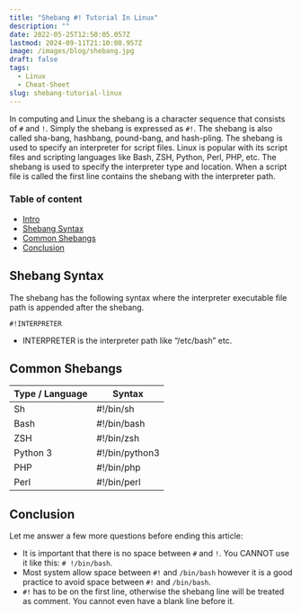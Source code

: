 ```yaml
---
title: "Shebang #! Tutorial In Linux"
description: ""
date: 2022-05-25T12:50:05.057Z
lastmod: 2024-09-11T21:10:00.957Z
image: /images/blog/shebang.jpg
draft: false
tags:
  - Linux
  - Cheat-Sheet
slug: shebang-tutorial-linux
---
```


In computing and Linux the shebang is a character sequence that consists of `#` and `!`. Simply the shebang is expressed as `#!`. The shebang is also called sha-bang, hashbang, pound-bang, and hash-pling. The shebang is used to specify an interpreter for script files. Linux is popular with its script files and scripting languages like Bash, ZSH, Python, Perl, PHP, etc. The shebang is used to specify the interpreter type and location. When a script file is called the first line contains the shebang with the interpreter path.

### Table of content
 * [Intro](#shebang--tutorial-in-linux)
 * [Shebang Syntax](#shebang-syntax)
 * [Common Shebangs](#common-shebangs)
 * [Conclusion](#conclusion)

## Shebang Syntax

The shebang has the following syntax where the interpreter executable file path is appended after the shebang.

```
#!INTERPRETER
```

* INTERPRETER is the interpreter path like “/etc/bash” etc.

## Common Shebangs

|Type / Language | Syntax             | 
|----------------|--------------------|
| Sh             | #!/bin/sh          |
| Bash           | #!/bin/bash        |
| ZSH            | #!/bin/zsh         |
| Python 3       | #!/bin/python3     |
| PHP            | #!/bin/php         |
| Perl           | #!/bin/perl        |

## Conclusion

Let me answer a few more questions before ending this article:

* It is important that there is no space between `#` and `!`. You CANNOT use it like this: `# !/bin/bash`.
* Most system allow space between `#!` and `/bin/bash` however it is a good practice to avoid space between `#!` and `/bin/bash`.
* `#!` has to be on the first line, otherwise the shebang line will be treated as comment. You cannot even have a blank line before it.